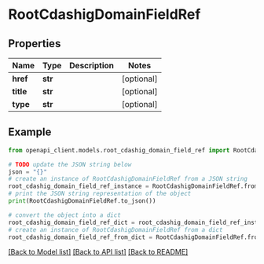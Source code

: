 # RootCdashigDomainFieldRef


## Properties

Name | Type | Description | Notes
------------ | ------------- | ------------- | -------------
**href** | **str** |  | [optional] 
**title** | **str** |  | [optional] 
**type** | **str** |  | [optional] 

## Example

```python
from openapi_client.models.root_cdashig_domain_field_ref import RootCdashigDomainFieldRef

# TODO update the JSON string below
json = "{}"
# create an instance of RootCdashigDomainFieldRef from a JSON string
root_cdashig_domain_field_ref_instance = RootCdashigDomainFieldRef.from_json(json)
# print the JSON string representation of the object
print(RootCdashigDomainFieldRef.to_json())

# convert the object into a dict
root_cdashig_domain_field_ref_dict = root_cdashig_domain_field_ref_instance.to_dict()
# create an instance of RootCdashigDomainFieldRef from a dict
root_cdashig_domain_field_ref_from_dict = RootCdashigDomainFieldRef.from_dict(root_cdashig_domain_field_ref_dict)
```
[[Back to Model list]](../README.md#documentation-for-models) [[Back to API list]](../README.md#documentation-for-api-endpoints) [[Back to README]](../README.md)


